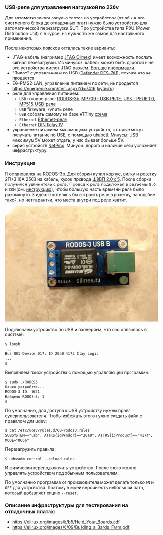 ### USB-реле для управления нагрузкой по 220v

Для автоматического запуска тестов на устройствах (от обычного систменого блока
до отладочных плат) нужно было устройство для автоматической перезагрузки SUT.
Про устройства типа PDU (Power Distribution Unit) я в курсе, но нужно то же
самое для настольного применения.

После некоторых поисков остались такие варианты:

- JTAG-кабель (например [JTAG
Olimex](https://www.olimex.com/Products/ARM/JTAG/_resources/ARM-USB-TINY_and_TINY_H_manual.pdf))
имеет возможность послать сигнал перезагрузки. Из минусов: кабель может быть
дорогой и не все устройства имеют JTAG разъем. [Больше
информации](http://openocd.org/doc/html/Reset-Configuration.html).
- "Пилот" с управлением по USB ([Defender
DFS-701](https://www.ixbt.com/peripheral/defender-dfs-701.shtml)), похоже что
не продается 
- EG-PMS2-LAN, управление питанием по сети, не продается
https://energenie.com/item.aspx?id=7416
([купить](https://www.oldi.ru/catalog/element/0493144/))
- реле для управления питанием:
  - `USB` готовое реле: [RODOS-3b](https://silines.ru/rodos-3b), [MP709 - USB РЕЛЕ](http://olimp-z.ru/mp709), [USB - РЕЛЕ 1.0](http://dvrobot.ru/238/256/1114.html), [MP515](https://masterkit.ru/shop/1931906), [USB-реле](https://robot-electronics.co.uk/products/relay-modules/usb-relay.html)
  - `USB` [firmware](https://github.com/u1f35c/usb-relay-firmware), [купить реле](https://www.ebay.com/itm/USB-Control-Relay-Board-PC-Smart-Controller-USB-Control-220V-Switch-Module/271963524875?hash=item3f524a0f0b:g:awUAAOSw9N1V1u6b:rk:1:pf:0)
  - `USB` собрать самому на базе ATTiny [схема](https://the.earth.li/gitweb/?p=energenie-attiny.git;a=blob;f=README.md;h=504c322e0368458cdc189792dc1b918bff57a134;hb=a1b18b29238c880ecefb578a460bcdb81aa5433c)
  - `Ethernet` [Ethernet-реле](https://robot-electronics.co.uk/products/relay-modules/ethernet-relay.html)
  - `Ethernet` [DIN Relay IV](https://dlidirect.com/products/din-relay-iv)
- управление питанием маломощных устройств, которые могут получать питание по
USB, с помощью [uhubctl](https://github.com/mvp/uhubctl). Минусы: USB максимум
5V может отдать, у нас бывает больше 5V.
- серия устройств
[NetPing](http://www.netping.ru/products/upravljaemye-rozetki-ip-pdu). Минусы:
дорого и наличие сети усложняет инфраструктуру.

### Инструкция

Я остановился на [RODOS-3b](https://silines.ru/rodos-3b). Для сборки купил [корпус](https://www.chipdip.ru/catalog-show/plastic-cases?page=4), вилку и [розетку](https://www.chipdip.ru/product/sq1806-0031) 2П+З 16А 250В на кабель, кусок провода [ШВВП 2.0 x 5](https://www.chipdip.ru/product/shvvp-2x0.5). После сборки получился удлинитель с реле. Провод к реле подключал в разъёмы `N.O` и `COM` (см. [инструкцию](https://silines.ru/documentation/RODOS/RODOS-3.pdf)), чтобы большую часть времени реле было разомкнуто. В идеале хотелось бы встроить реле в розетку, наподобие [такой](https://www.ozon.ru/context/detail/id/32503720/), но нет гарантии, что
места внутри под реле хватит.

![Реле](images/IMG_20190810_223520.jpg "Реле")

Подключаем устройство по USB и проверяем, что оно опявилось в системе:
```
$ lsusb 
...
Bus 001 Device 017: ID 20a0:4173 Clay Logic 
...
$
```

Выполняем поиск устройства с помощью управляющей программы:
```
$ sudo ./RODOS3
Поиск устройств...
RODOS-3 ID: 7621
Найдено RODOS-3: 1
$
```

По умолчанию, для доступа к USB устройству нужны права суперпользователя. Чтобы избежать этого нужно создать файл с правилом для udev:
```
$ cat /etc/udev/rules.d/60-rodos3.rules
SUBSYSTEM=="usb", ATTRS{idVendor}=="20a0", ATTRS{idProduct}=="4173", MODE="0666"
```

Перезагрузить правила:
```
$ udevadm control --reload-rules
```

И физически переподключить устройство. После этого можно управлять устройством под обычным пользователем.

По умолчанию программа от производителя может делать только `ON` и `OFF` для устройства. Поэтому в моей версии есть небольшой патч, который добавляет опцию `--reset`.


### Описание инфраструктуры для тестирования на отладочных платах:

- https://elinux.org/images/b/b5/Herd_Your_Boards.pdf
- https://elinux.org/images/0/09/Building_a_Bards_Farm.pdf
